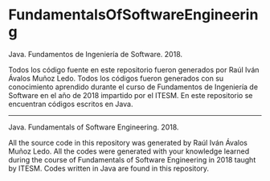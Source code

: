 # FundamentalsOfSoftwareEngineering

Java. Fundamentos de Ingeniería de Software. 2018.

Todos los código fuente en este repositorio fueron generados por Raúl Iván Ávalos Muñoz Ledo. Todos los códigos fueron generados con su conocimiento aprendido durante el curso de Fundamentos de Ingeniería de Software en el año de 2018 impartido por el ITESM. En este repositorio se encuentran códigos escritos en Java.

***********************************************************************************************************************************************

Java. Fundamentals of Software Engineering. 2018.

All the source code in this repository was generated by Raúl Iván Ávalos Muñoz Ledo. All the codes were generated with your knowledge learned during the course of Fundamentals of Software Engineering in 2018 taught by ITESM. Codes written in Java are found in this repository.
